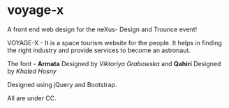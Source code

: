 # voyage-x
A front end web design for the neXus- Design and Trounce event!

VOYAGE-X - It is a space tourism website for the people. It helps in finding the right industry and provide services to become an astronaut.

The font -  **Armata** Designed by *Viktoriya Grabowska* and **Qahiri** Designed by *Khaled Hosny*

Designed using jQuery and Bootstrap.

All are under CC. 
